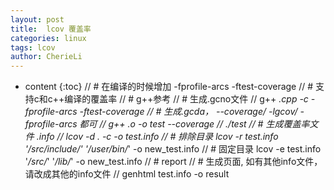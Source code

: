 ```yaml
---
layout: post
title:  lcov 覆盖率
categories: linux
tags: lcov
author: CherieLi
---
```


* content
{:toc}
// # 在编译的时候增加 -fprofile-arcs -ftest-coverage
// # 支持c和c++编译的覆盖率
// # g++参考
// # 生成.gcno文件
// g++ *.cpp -c -fprofile-arcs -ftest-coverage
// # 生成.gcda， --coverage/ -lgcov/ -fprofile-arcs 都可
// g++ *.o  -o test --coverage
// ./test
// # 生成覆盖率文件 .info
// lcov -d . -c -o test.info
// # 排除目录 lcov -r test.info '/src/include/*' '/user/bin/*' -o new_test.info
// # 固定目录 lcov -e test.info '*/src/*' '*/lib/*' -o new_test.info
// # report
// # 生成页面, 如有其他info文件，请改成其他的info文件
// genhtml test.info -o result